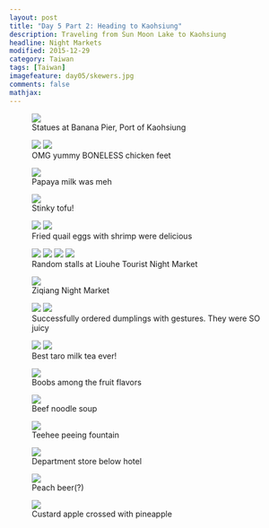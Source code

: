 ```yaml
---
layout: post
title: "Day 5 Part 2: Heading to Kaohsiung"
description: Traveling from Sun Moon Lake to Kaohsiung
headline: Night Markets
modified: 2015-12-29
category: Taiwan
tags: [Taiwan]
imagefeature: day05/skewers.jpg
comments: false
mathjax:
---
```

<figure>
<a href='{{ site.url }}/images/day05/banana.jpg'><img src='{{ site.url }}/images/day05/banana.jpg'></a>
    <figcaption>Statues at Banana Pier, Port of Kaohsiung</figcaption>
</figure>

<figure class="half">
<a href='{{ site.url }}/images/day05/chicken-feet1.jpg'><img src='{{ site.url }}/images/day05/chicken-feet1.jpg'></a>
<a href='{{ site.url }}/images/day05/chicken-feet2.jpg'><img src='{{ site.url }}/images/day05/chicken-feet2.jpg'></a>
    <figcaption>OMG yummy BONELESS chicken feet</figcaption>
</figure>

<figure>
<a href='{{ site.url }}/images/day05/papaya.jpg'><img src='{{ site.url }}/images/day05/papaya.jpg'></a>
    <figcaption>Papaya milk was meh</figcaption>
</figure>

<figure>
<a href='{{ site.url }}/images/day05/stinky-tofu.jpg'><img src='{{ site.url }}/images/day05/stinky-tofu.jpg'></a>
    <figcaption>Stinky tofu!</figcaption>
</figure>

<figure class="half">
<a href='{{ site.url }}/images/day05/quail1.jpg'><img src='{{ site.url }}/images/day05/quail1.jpg'></a>
<a href='{{ site.url }}/images/day05/quail2.jpg'><img src='{{ site.url }}/images/day05/quail2.jpg'></a>
    <figcaption>Fried quail eggs with shrimp were delicious</figcaption>
</figure>

<figure class="half">
<a href='{{ site.url }}/images/day05/penis.jpg'><img src='{{ site.url }}/images/day05/penis.jpg'></a>
<a href='{{ site.url }}/images/day05/potato.jpg'><img src='{{ site.url }}/images/day05/potato.jpg'></a>
<a href='{{ site.url }}/images/day05/custard-apple.jpg'><img src='{{ site.url }}/images/day05/custard-apple.jpg'></a>
<a href='{{ site.url }}/images/day05/skewers.jpg'><img src='{{ site.url }}/images/day05/skewers.jpg'></a>
    <figcaption>Random stalls at Liouhe Tourist Night Market</figcaption>
</figure>

<figure>
<a href='{{ site.url }}/images/day05/second-night-market.jpg'><img src='{{ site.url }}/images/day05/second-night-market.jpg'></a>
    <figcaption>Ziqiang Night Market</figcaption>
</figure>

<figure class="half">
<a href='{{ site.url }}/images/day05/dumplings1.jpg'><img src='{{ site.url }}/images/day05/dumplings1.jpg'></a>
<a href='{{ site.url }}/images/day05/dumplings2.jpg'><img src='{{ site.url }}/images/day05/dumplings2.jpg'></a>
    <figcaption>Successfully ordered dumplings with gestures. They were SO juicy</figcaption>
</figure>

<figure class="half">
<a href='{{ site.url }}/images/day05/taro1.jpg'><img src='{{ site.url }}/images/day05/taro1.jpg'></a>
<a href='{{ site.url }}/images/day05/taro2.jpg'><img src='{{ site.url }}/images/day05/taro2.jpg'></a>
    <figcaption>Best taro milk tea ever!</figcaption>
</figure>

<figure>
<a href='{{ site.url }}/images/day05/boobs.jpg'><img src='{{ site.url }}/images/day05/boobs.jpg'></a>
    <figcaption>Boobs among the fruit flavors</figcaption>
</figure>

<figure>
<a href='{{ site.url }}/images/day05/beef-noodle.jpg'><img src='{{ site.url }}/images/day05/beef-noodle.jpg'></a>
    <figcaption>Beef noodle soup</figcaption>
</figure>

<figure>
<a href='{{ site.url }}/images/day05/peeing.jpg'><img src='{{ site.url }}/images/day05/peeing.jpg'></a>
    <figcaption>Teehee peeing fountain</figcaption>
</figure>

<figure>
<a href='{{ site.url }}/images/day05/department-store.jpg'><img src='{{ site.url }}/images/day05/department-store.jpg'></a>
    <figcaption>Department store below hotel</figcaption>
</figure>

<figure>
<a href='{{ site.url }}/images/day05/peach-beer.jpg'><img src='{{ site.url }}/images/day05/peach-beer.jpg'></a>
    <figcaption>Peach beer(?)</figcaption>
</figure>

<figure>
<a href='{{ site.url }}/images/day05/custard-apple-open.jpg'><img src='{{ site.url }}/images/day05/custard-apple-open.jpg'></a>
    <figcaption>Custard apple crossed with pineapple</figcaption>
</figure>

